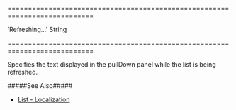 <!--**
/*-------------------------------------------
    Auto-generated file. Do not modify.
-------------------------------------------

**-->
===========================================================================
<!--default-->'Refreshing...'<!--/default-->
<!--type-->String<!--/type-->
===========================================================================

<!--shortDescription-->
Specifies the text displayed in the pullDown panel while the list is being refreshed.
<!--/shortDescription-->

<!--fullDescription-->
#####See Also#####
- [List - Localization](/Documentation/Guide/Widgets/List/Localization/)
<!--/fullDescription-->